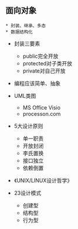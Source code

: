## 面向对象
    * 封装、继承、多态
    * 数据结构化

* 封装三要素
    * public完全开放
    * protected对子类开放
    * private对自己开放

* 编程应该简单、抽象

* UML类图
    * MS Office Visio
    * processon.com

* 5大设计原则
    * 单一职责
    * 开放封闭
    * 李氏置换
    * 接口独立
    * 依赖倒置

* 《UNIX/LINUX设计哲学》

* 23设计模式
    * 创建型
    * 结构型
    * 行为型
